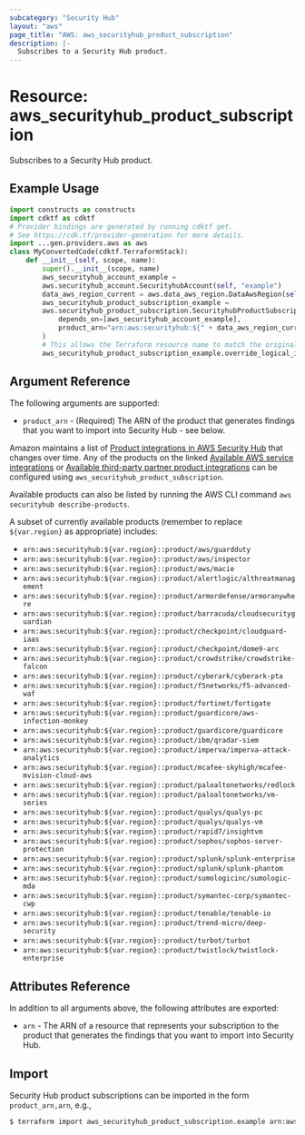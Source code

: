 ```yaml
---
subcategory: "Security Hub"
layout: "aws"
page_title: "AWS: aws_securityhub_product_subscription"
description: |-
  Subscribes to a Security Hub product.
---
```


# Resource: aws_securityhub_product_subscription

Subscribes to a Security Hub product.

## Example Usage

```python
import constructs as constructs
import cdktf as cdktf
# Provider bindings are generated by running cdktf get.
# See https://cdk.tf/provider-generation for more details.
import ...gen.providers.aws as aws
class MyConvertedCode(cdktf.TerraformStack):
    def __init__(self, scope, name):
        super().__init__(scope, name)
        aws_securityhub_account_example =
        aws.securityhub_account.SecurityhubAccount(self, "example")
        data_aws_region_current = aws.data_aws_region.DataAwsRegion(self, "current")
        aws_securityhub_product_subscription_example =
        aws.securityhub_product_subscription.SecurityhubProductSubscription(self, "example_2",
            depends_on=[aws_securityhub_account_example],
            product_arn="arn:aws:securityhub:${" + data_aws_region_current.name + "}:733251395267:product/alertlogic/althreatmanagement"
        )
        # This allows the Terraform resource name to match the original name. You can remove the call if you don't need them to match.
        aws_securityhub_product_subscription_example.override_logical_id("example")
```

## Argument Reference

The following arguments are supported:

* `product_arn` - (Required) The ARN of the product that generates findings that you want to import into Security Hub - see below.

Amazon maintains a list of [Product integrations in AWS Security Hub](https://docs.aws.amazon.com/securityhub/latest/userguide/securityhub-findings-providers.html) that changes over time. Any of the products on the linked [Available AWS service integrations](https://docs.aws.amazon.com/securityhub/latest/userguide/securityhub-internal-providers.html) or [Available third-party partner product integrations](https://docs.aws.amazon.com/securityhub/latest/userguide/securityhub-partner-providers.html) can be configured using `aws_securityhub_product_subscription`.

Available products can also be listed by running the AWS CLI command `aws securityhub describe-products`.

A subset of currently available products (remember to replace `${var.region}` as appropriate) includes:

* `arn:aws:securityhub:${var.region}::product/aws/guardduty`
* `arn:aws:securityhub:${var.region}::product/aws/inspector`
* `arn:aws:securityhub:${var.region}::product/aws/macie`
* `arn:aws:securityhub:${var.region}::product/alertlogic/althreatmanagement`
* `arn:aws:securityhub:${var.region}::product/armordefense/armoranywhere`
* `arn:aws:securityhub:${var.region}::product/barracuda/cloudsecurityguardian`
* `arn:aws:securityhub:${var.region}::product/checkpoint/cloudguard-iaas`
* `arn:aws:securityhub:${var.region}::product/checkpoint/dome9-arc`
* `arn:aws:securityhub:${var.region}::product/crowdstrike/crowdstrike-falcon`
* `arn:aws:securityhub:${var.region}::product/cyberark/cyberark-pta`
* `arn:aws:securityhub:${var.region}::product/f5networks/f5-advanced-waf`
* `arn:aws:securityhub:${var.region}::product/fortinet/fortigate`
* `arn:aws:securityhub:${var.region}::product/guardicore/aws-infection-monkey`
* `arn:aws:securityhub:${var.region}::product/guardicore/guardicore`
* `arn:aws:securityhub:${var.region}::product/ibm/qradar-siem`
* `arn:aws:securityhub:${var.region}::product/imperva/imperva-attack-analytics`
* `arn:aws:securityhub:${var.region}::product/mcafee-skyhigh/mcafee-mvision-cloud-aws`
* `arn:aws:securityhub:${var.region}::product/paloaltonetworks/redlock`
* `arn:aws:securityhub:${var.region}::product/paloaltonetworks/vm-series`
* `arn:aws:securityhub:${var.region}::product/qualys/qualys-pc`
* `arn:aws:securityhub:${var.region}::product/qualys/qualys-vm`
* `arn:aws:securityhub:${var.region}::product/rapid7/insightvm`
* `arn:aws:securityhub:${var.region}::product/sophos/sophos-server-protection`
* `arn:aws:securityhub:${var.region}::product/splunk/splunk-enterprise`
* `arn:aws:securityhub:${var.region}::product/splunk/splunk-phantom`
* `arn:aws:securityhub:${var.region}::product/sumologicinc/sumologic-mda`
* `arn:aws:securityhub:${var.region}::product/symantec-corp/symantec-cwp`
* `arn:aws:securityhub:${var.region}::product/tenable/tenable-io`
* `arn:aws:securityhub:${var.region}::product/trend-micro/deep-security`
* `arn:aws:securityhub:${var.region}::product/turbot/turbot`
* `arn:aws:securityhub:${var.region}::product/twistlock/twistlock-enterprise`

## Attributes Reference

In addition to all arguments above, the following attributes are exported:

* `arn` - The ARN of a resource that represents your subscription to the product that generates the findings that you want to import into Security Hub.

## Import

Security Hub product subscriptions can be imported in the form `product_arn,arn`, e.g.,

```sh
$ terraform import aws_securityhub_product_subscription.example arn:aws:securityhub:eu-west-1:733251395267:product/alertlogic/althreatmanagement,arn:aws:securityhub:eu-west-1:123456789012:product-subscription/alertlogic/althreatmanagement
```

<!-- cache-key: cdktf-0.17.0-pre.15 input-3a37b47cfa2a3c6014f6636d9bdf3e891f4fd00ce6c4c5cbb7254cf127e83892 -->